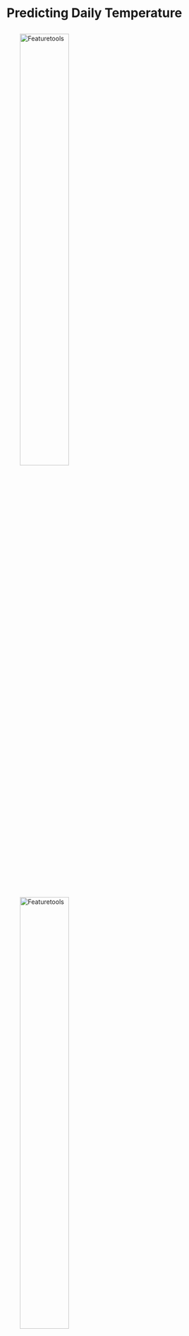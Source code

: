 # Predicting Daily Temperature

<p style="margin:30px">
    <img style="display:inline; margin-right:50px" width=50% src="https://www.featuretools.com/wp-content/uploads/2017/12/FeatureLabs-Logo-Tangerine-800.png" alt="Featuretools" />
    <img width=50% src="https://evalml-web-images.s3.amazonaws.com/evalml_horizontal.svg" alt="Featuretools" />
</p>

This dataset in this problem only contains two colmns--a time index and a target daily temperatures column. Solving this problem as a univariate time series problem lets us build a rich set of features and a useful machine learning model. We can automate the process using both [Featuretools](https://www.featuretools.com) for time series feature engineering and [EvalML](https://github.com/alteryx/evalml) for performing automated time series regression.

We'll demonstrate several end-to-end workflows, starting with a baseline workflow, then moving to one where we build our features using Featuretools, and finally handling everything inside of EvalML.

## Highlights

- Understand what makes a time series problem different from other machine learning problems
- Show the impact that time series feature engineering has on our model
- Quickly make end-to-end workflow using time series data and time series modeling concepts
- Use AutoMLSearch to perform automated time series machine learning

## Running the tutorial

The data can be found in the `dataset` directory, so the notebook can be run without having to download any additional data.

## Alteryx

<p align="center">
<img width=50% src="https://alteryx-open-source-images.s3.amazonaws.com/OpenSource_Logo-01.jpg" alt="ayx_os" />
</p>

Featuretools and EvalML were created by the developers at [Alteryx](https://www.alteryx.com). If building impactful data science pipelines is important to you or your business, please [get in touch](https://www.alteryx.com/contact-us/).
